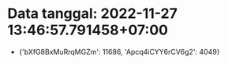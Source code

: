 # Data tanggal: 2022-11-27 13:46:57.791458+07:00

* {'bXfG8BxMuRrqMGZm': 11686, 'Apcq4iCYY6rCV6g2': 4049}
